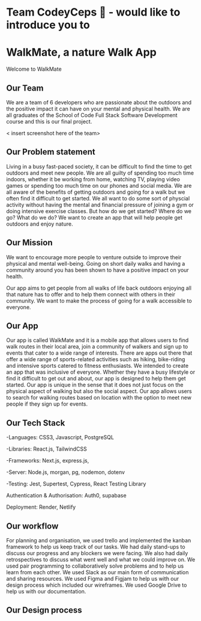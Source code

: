 # Team CodeyCeps 🍄 - would like to introduce you to
# WalkMate, a nature Walk App

Welcome to WalkMate

## Our Team

We are a team of 6 developers who are passionate about the outdoors and the positive impact it can have on your mental and physical health. We are all graduates of the School of Code Full Stack Software Development course and this is our final project.

< insert screenshot here of the team>

## Our Problem statement
Living in a busy fast-paced society, it can be difficult to find the time to get outdoors and meet new people. We are all guilty of spending too much time indoors, whether it be working from home, watching TV, playing video games or spending too much time on our phones and social media. We are all aware of the benefits of getting outdoors and going for a walk but we often find it difficult to get started. We all want to do some sort of physcial activity without having the mental and financial pressure of joining a gym or doing intensive exercise classes. But how do we get started? Where do we go? What do we do? We want to create an app that will help people get outdoors and enjoy nature.

## Our Mission

We want to encourage more people to venture outside to improve their physical and mental well-being. Going on short daily walks and having a community around you has been shown to have a positive impact on your health.

Our app aims to get people from all walks of life back outdoors enjoying all that nature has to offer and to help them connect with others in their community. We want to make the process of going for a walk accessible to everyone.

## Our App

Our app is called WalkMate and it is a mobile app that allows users to find walk routes in their local area, join a community of walkers and sign up to events that cater to a wide range of interests. There are apps out there that offer a wide range of sports-related activities such as hiking, bike-riding and intensive sports catered to fitness enthusiasts. We intended to create an app that was inclusive of everyone. Whether they have a busy lifestyle or find it difficult to get out and about, our app is designed to help them get started. Our app is unique in the sense that it does not just focus on the physical aspect of walking but also the social aspect. Our app allows users to search for walking routes based on location with the option to meet new people if they sign up for events.

## Our Tech Stack

-Languages: CSS3, Javascript, PostgreSQL

-Libraries: React.js, TailwindCSS

-Frameworks: Next.js, express.js, 

-Server: Node.js, morgan, pg, nodemon, dotenv

-Testing: Jest, Supertest, Cypress, React Testing Library

Authentication & Authorisation: Auth0, supabase

Deployment: Render, Netlify

## Our workflow

For planning and organisation, we used trello and implemented the kanban framework to help us keep track of our tasks. We had daily stand-ups to discuss our progress and any blockers we were facing. We also had daily retrospectives to discuss what went well and what we could improve on. We used pair programming to collaboratively solve problems and to help us learn from each other.   We used Slack as our main form of communication and sharing resources. We used Figma and Figjam to help us with our design process which included our wireframes. We used Google Drive to help us with our documentation.


## Our Design process

